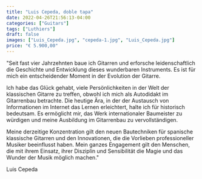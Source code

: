 ```yaml
---
title: "Luis Cepeda, doble tapa"
date: 2022-04-26T21:56:13-04:00
categories: ["Guitars"]
tags: ["Luthiers"]
draft: false
images: ["Luis_Cepeda.jpg", "cepeda-1.jpg", "Luis_Cepeda.jpg"]
price: "€ 5.900,00"
---
```


"Seit fast vier Jahrzehnten baue ich Gitarren und erforsche leidenschaftlich die Geschichte und Entwicklung dieses wunderbaren Instruments. Es ist für mich ein entscheidender Moment in der Evolution der Gitarre.

Ich habe das Glück gehabt, viele Persönlichkeiten in der Welt der klassischen Gitarre zu treffen, obwohl ich mich als Autodidakt im Gitarrenbau betrachte. Die heutige Ära, in der der Austausch von Informationen im Internet das Lernen erleichtert, halte ich für historisch bedeutsam. Es ermöglicht mir, das Werk internationaler Baumeister zu würdigen und meine Ausbildung im Gitarrenbau zu vervollständigen.

Meine derzeitige Konzentration gilt den neuen Bautechniken für spanische klassische Gitarren und den Innovationen, die die Vorlieben professioneller Musiker beeinflusst haben. Mein ganzes Engagement gilt den Menschen, die mit ihrem Einsatz, ihrer Disziplin und Sensibilität die Magie und das Wunder der Musik möglich machen."

Luis Cepeda

